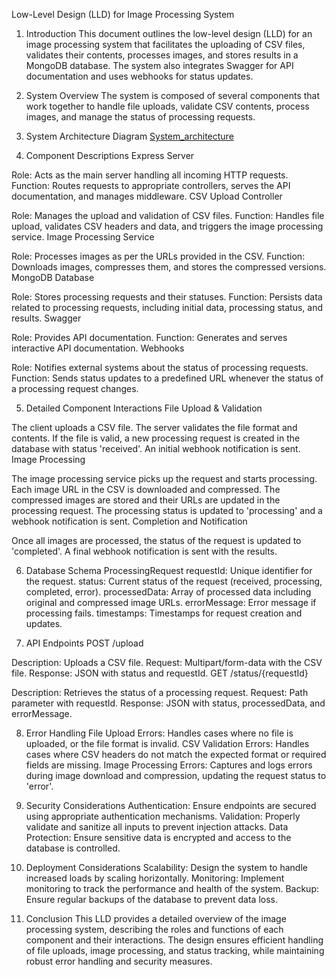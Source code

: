 Low-Level Design (LLD) for Image Processing System
1. Introduction
This document outlines the low-level design (LLD) for an image processing system that facilitates the uploading of CSV files, validates their contents, processes images, and stores results in a MongoDB database. The system also integrates Swagger for API documentation and uses webhooks for status updates.

2. System Overview
The system is composed of several components that work together to handle file uploads, validate CSV contents, process images, and manage the status of processing requests.

3. System Architecture Diagram
[System_architecture](https://drive.google.com/file/d/1w7C-FIPf1-3wsw8lfomlqqIXZcQ49Bxx/view?usp=sharing)

4. Component Descriptions
Express Server

Role: Acts as the main server handling all incoming HTTP requests.
Function: Routes requests to appropriate controllers, serves the API documentation, and manages middleware.
CSV Upload Controller

Role: Manages the upload and validation of CSV files.
Function: Handles file upload, validates CSV headers and data, and triggers the image processing service.
Image Processing Service

Role: Processes images as per the URLs provided in the CSV.
Function: Downloads images, compresses them, and stores the compressed versions.
MongoDB Database

Role: Stores processing requests and their statuses.
Function: Persists data related to processing requests, including initial data, processing status, and results.
Swagger

Role: Provides API documentation.
Function: Generates and serves interactive API documentation.
Webhooks

Role: Notifies external systems about the status of processing requests.
Function: Sends status updates to a predefined URL whenever the status of a processing request changes.

5. Detailed Component Interactions
File Upload & Validation

The client uploads a CSV file.
The server validates the file format and contents.
If the file is valid, a new processing request is created in the database with status 'received'.
An initial webhook notification is sent.
Image Processing

The image processing service picks up the request and starts processing.
Each image URL in the CSV is downloaded and compressed.
The compressed images are stored and their URLs are updated in the processing request.
The processing status is updated to 'processing' and a webhook notification is sent.
Completion and Notification

Once all images are processed, the status of the request is updated to 'completed'.
A final webhook notification is sent with the results.

6. Database Schema
ProcessingRequest
requestId: Unique identifier for the request.
status: Current status of the request (received, processing, completed, error).
processedData: Array of processed data including original and compressed image URLs.
errorMessage: Error message if processing fails.
timestamps: Timestamps for request creation and updates.

7. API Endpoints
POST /upload

Description: Uploads a CSV file.
Request: Multipart/form-data with the CSV file.
Response: JSON with status and requestId.
GET /status/{requestId}

Description: Retrieves the status of a processing request.
Request: Path parameter with requestId.
Response: JSON with status, processedData, and errorMessage.

8. Error Handling
File Upload Errors: Handles cases where no file is uploaded, or the file format is invalid.
CSV Validation Errors: Handles cases where CSV headers do not match the expected format or required fields are missing.
Image Processing Errors: Captures and logs errors during image download and compression, updating the request status to 'error'.

9. Security Considerations
Authentication: Ensure endpoints are secured using appropriate authentication mechanisms.
Validation: Properly validate and sanitize all inputs to prevent injection attacks.
Data Protection: Ensure sensitive data is encrypted and access to the database is controlled.

10. Deployment Considerations
Scalability: Design the system to handle increased loads by scaling horizontally.
Monitoring: Implement monitoring to track the performance and health of the system.
Backup: Ensure regular backups of the database to prevent data loss.

11. Conclusion
This LLD provides a detailed overview of the image processing system, describing the roles and functions of each component and their interactions. The design ensures efficient handling of file uploads, image processing, and status tracking, while maintaining robust error handling and security measures.